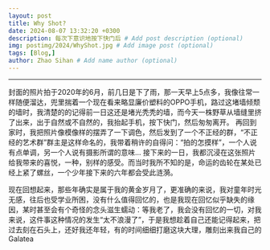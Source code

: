 ```yaml
---
layout: post
title: Why Shot?
date: 2024-08-07 13:32:20 +0300
description: 每次下意识地按下快门后 # Add post description (optional)
img: postimg/2024/WhyShot.jpg # Add image post (optional)
tags: [Blog,]
author: Zhao Sihan # Add name author (optional)
---
```


***

封面的照片拍于2020年的6月，前几日是下了雨，那一天早上5点多，我像往常一样随便溜达，兜里揣着一个现在看来略显廉价塑料的OPPO手机，路过这堵墙倾颓的墙时，我清楚的的记得前一日这还是堵光秃秃的墙，而今天一株野草从墙缝里挤了出来，出于自然或不自然的，我抬起手机，按下快门，然后匆匆离开。
再回到家时，我把照片像模像样的摆弄了一下调色，然后发到了一个不正经的群，“不正经的艺术群”群主是这样命名的，我带着稍许的自得问：“拍的怎摸样”，一个人说有点单调，另一个人说有摄影所谓的意味...
接下来的一日，我都沉浸在这张照片给我带来的喜悦，一种，别样的感受。而当时我所不知的是，命运的齿轮在某处已经上紧了螺丝，一个少年接下来的六年都会受此涟漪。

现在回想起来，那些年确实是属于我的黄金岁月了，更准确的来说，我对童年时光无感，往后也受学业所困，没有什么值得回忆的，也是我现在回忆似乎缺失的缘因，某时甚至会有个奇怪的念头滋生蠕动：等我老了，我会没有回忆的一切，对我来说，这件事这种情况的发生“太不浪漫了”，于是我想趁着自己还能记得起来，把过去刻在石头上，还好我还年轻，有的时间细细打磨这块大理，雕刻出来我自己的Galatea
